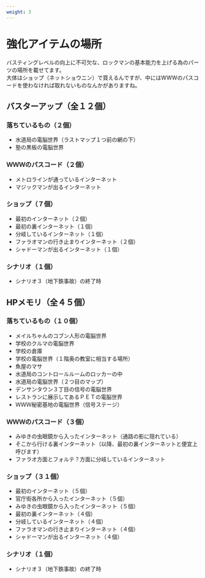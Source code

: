 ```yaml
---
weight: 3
---
```


# 強化アイテムの場所

バスティングレベルの向上に不可欠な、ロックマンの基本能力を上げる為のパーツの場所を載せてます。<br />
大体はショップ（ネットショウニン）で買えるんですが、中にはWWWのパスコードを使わなければ取れないものなんかがありますね。

## バスターアップ（全１２個）	
### 落ちているもの（２個）
* 水道局の電脳世界（ラストマップ１つ前の網の下）
* 塾の黒板の電脳世界

### ＷＷＷのパスコード（２個）
* メトロラインが通っているインターネット
* マジックマンが出るインターネット

### ショップ（７個）
* 最初のインターネット（２個）
* 最初の裏インターネット（１個）
* 分岐しているインターネット（１個）
* ファラオマンの行き止まりインターネット（２個）
* シャドーマンが出るインターネット（１個）

### シナリオ（１個）
* シナリオ３（地下鉄事故）の終了時

## HPメモリ（全４５個）	
### 落ちているもの（１０個）
* メイルちゃんのコブン人形の電脳世界
* 学校のクルマの電脳世界
* 学校の倉庫
* 学校の電脳世界（１階奥の教室に相当する場所）
* 魚屋のマサ
* 水道局のコントロールルームのロッカーの中
* 水道局の電脳世界（２つ目のマップ）
* デンサンタウン３丁目の信号の電脳世界
* レストランに展示してあるＰＥＴの電脳世界
* ＷＷＷ秘密基地の電脳世界（信号ステージ）

### ＷＷＷのパスコード（３個）
* みゆきの虫眼鏡から入ったインターネット（通路の影に隠れている）
* そこから行ける裏インターネット（以降、最初の裏インターネットと便宜上呼びます）
* ファラオ方面とフォルテ？方面に分岐しているインターネット

### ショップ（３１個）
* 最初のインターネット（５個）
* 官庁街各所から入ったインターネット（５個）
* みゆきの虫眼鏡から入ったインターネット（５個）
* 最初の裏インターネット（４個）
* 分岐しているインターネット（４個）
* ファラオマンの行き止まりインターネット（４個）
* シャドーマンが出るインターネット（４個）

### シナリオ（１個）
* シナリオ３（地下鉄事故）の終了時